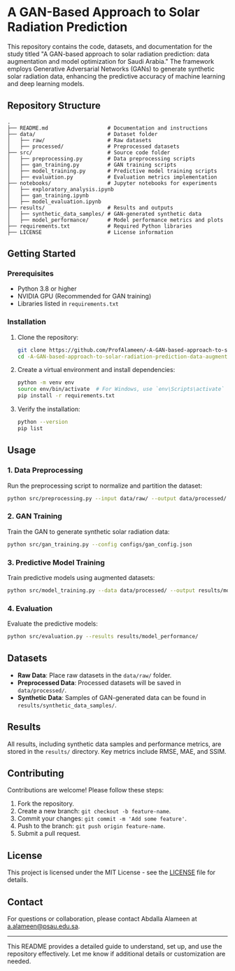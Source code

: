 # A GAN-Based Approach to Solar Radiation Prediction

This repository contains the code, datasets, and documentation for the study titled "A GAN-based approach to solar radiation prediction: data augmentation and model optimization for Saudi Arabia." The framework employs Generative Adversarial Networks (GANs) to generate synthetic solar radiation data, enhancing the predictive accuracy of machine learning and deep learning models.

## Repository Structure

```plaintext
.
├── README.md                   # Documentation and instructions
├── data/                       # Dataset folder
│   ├── raw/                    # Raw datasets
│   ├── processed/              # Preprocessed datasets
├── src/                        # Source code folder
│   ├── preprocessing.py        # Data preprocessing scripts
│   ├── gan_training.py         # GAN training scripts
│   ├── model_training.py       # Predictive model training scripts
│   ├── evaluation.py           # Evaluation metrics implementation
├── notebooks/                  # Jupyter notebooks for experiments
│   ├── exploratory_analysis.ipynb
│   ├── gan_training.ipynb
│   ├── model_evaluation.ipynb
├── results/                    # Results and outputs
│   ├── synthetic_data_samples/ # GAN-generated synthetic data
│   ├── model_performance/      # Model performance metrics and plots
├── requirements.txt            # Required Python libraries
├── LICENSE                     # License information
```

## Getting Started

### Prerequisites

- Python 3.8 or higher
- NVIDIA GPU (Recommended for GAN training)
- Libraries listed in `requirements.txt`

### Installation

1. Clone the repository:
   ```bash
   git clone https://github.com/ProfAlameen/-A-GAN-based-approach-to-solar-radiation-prediction-data-augmentation-and-model-optimization.git
   cd -A-GAN-based-approach-to-solar-radiation-prediction-data-augmentation-and-model-optimization
   ```

2. Create a virtual environment and install dependencies:
   ```bash
   python -m venv env
   source env/bin/activate  # For Windows, use `env\Scripts\activate`
   pip install -r requirements.txt
   ```

3. Verify the installation:
   ```bash
   python --version
   pip list
   ```

## Usage

### 1. Data Preprocessing

Run the preprocessing script to normalize and partition the dataset:
```bash
python src/preprocessing.py --input data/raw/ --output data/processed/
```

### 2. GAN Training

Train the GAN to generate synthetic solar radiation data:
```bash
python src/gan_training.py --config configs/gan_config.json
```

### 3. Predictive Model Training

Train predictive models using augmented datasets:
```bash
python src/model_training.py --data data/processed/ --output results/model_performance/
```

### 4. Evaluation

Evaluate the predictive models:
```bash
python src/evaluation.py --results results/model_performance/
```

## Datasets

- **Raw Data**: Place raw datasets in the `data/raw/` folder.
- **Preprocessed Data**: Processed datasets will be saved in `data/processed/`.
- **Synthetic Data**: Samples of GAN-generated data can be found in `results/synthetic_data_samples/`.

## Results

All results, including synthetic data samples and performance metrics, are stored in the `results/` directory. Key metrics include RMSE, MAE, and SSIM.

## Contributing

Contributions are welcome! Please follow these steps:
1. Fork the repository.
2. Create a new branch: `git checkout -b feature-name`.
3. Commit your changes: `git commit -m 'Add some feature'`.
4. Push to the branch: `git push origin feature-name`.
5. Submit a pull request.

## License

This project is licensed under the MIT License - see the [LICENSE](LICENSE) file for details.

## Contact

For questions or collaboration, please contact Abdalla Alameen at [a.alameen@psau.edu.sa](mailto:a.alameen@psau.edu.sa).

---

This README provides a detailed guide to understand, set up, and use the repository effectively. Let me know if additional details or customization are needed.
